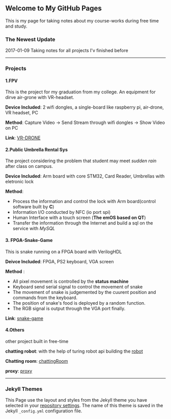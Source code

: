 ## Welcome to My GitHub Pages

This is my page for taking notes about my course-works during free time and study.


### The Newest Update

2017-01-09 Taking notes for all projects I'v finished before

***

### Projects

#### 1.FPV

This is the project for my graduation from my college. An equipment for dirve air-grone with VR-headset.

**Device Included**: 2 wifi dongles, a single-board like raspberry pi, air-drone, VR headset, PC

**Method**: Capture Video -> Send Stream through wifi dongles -> Show Video on PC

**Link**: [VR-DRONE](https://github.com/milkrong/VR-DRONE)


#### 2.Public Umbrella Rental Sys

The project considering the problem that student may meet *sudden rain* after class on campus.

**Device Included**: Arm board with core STM32, Card Reader, Umbrellas with eletronic lock

**Method**:

- Process the information and control the lock with Arm board(control software built by **C**)
- Information I/O conducted by NFC (io port spi)
- Human Interface with a touch screen (**The emOS based on QT**)
- Transfer the information through the Internet and build a sql on the service with *MySQL*

#### 3. FPGA-Snake-Game

This is snake running on a FPGA board with VerilogHDL

**Deivce Included**: FPGA, PS2 keyboard, VGA screen

**Method** :

- All pixel movement is controlled by the **status machine**
- Keyboard send serial signal to control the movement of snake
- The movement of  snake is judgemented by the cuurent position and commands from the keyboard.
- The position of snake's food is deployed by a random function.
- The RGB signal is output through the VGA port finally.

**Link**: [snake-game](https://github.com/milkrong/FPGA-Snake-Game)        

#### 4.Others

other project built in free-time 

**chatting robot**: with the help of turing robot api building the [robot](https://github.com/milkrong/MyTuringRobot)

**Chatting room**: [chattingRoom](https://github.com/milkrong/Flask-chatting-room)

**proxy**: [proxy](https://github.com/milkrong/proxy-Server)

***

### Jekyll Themes

This Page use the layout and styles from the Jekyll theme you have selected in your [repository settings](https://github.com/milkrong/milkrong.github.io/settings). The name of this theme is saved in the Jekyll `_config.yml` configuration file.
